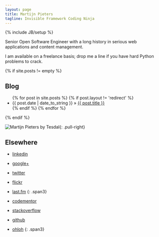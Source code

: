 ```yaml
---
layout: page
title: Martijn Pieters
tagline: Invisible Framework Coding Ninja
---
```

{% include JB/setup %}

Senior Open Software Engineer with a long history in serious web applications and content management.

I am available on a freelance basis; drop me a line if you have hard Python problems to crack.

{% if site.posts != empty %}
## Blog

<ul class="posts">
  {% for post in site.posts %}
  {% if post.layout != 'redirect' %}
    <li><span>{{ post.date | date_to_string }}</span> &raquo; <a href="{{ BASE_PATH }}{{ post.url }}">{{ post.title }}</a></li>
  {% endif %}
  {% endfor %}
</ul>
{% endif %}

![Martijn Pieters by Tesdal](https://farm2.staticflickr.com/1288/1275693477_a6a44b743e_q.jpg){: .pull-right}

## Elsewhere

 * [linkedin](http://www.linkedin.com/in/zopatista)
 * [google+](https://plus.google.com/102702654953333047001)
 * [twitter](http://twitter.com/zopatista)
 * [flickr](http://www.flickr.com/people/51101465@N00/)
 * [last.fm](http://www.last.fm/user/mjpieters)
 {: .span3}

 * [codementor](https://www.codementor.io/mjpieters)
 * [stackoverflow](http://stackoverflow.com/users/100297/martijn-pieters)
 * [github](https://github.com/mjpieters)
 * [ohloh](https://www.ohloh.net/accounts/mjpieters)
 {: .span3}
